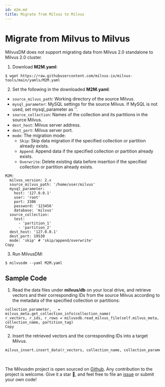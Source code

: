 ```yaml
---
id: m2m.md
title: Migrate from Milvus to Milvus
---
```


# Migrate from Milvus to Milvus

<div class="alert note">
MilvusDM does not support migrating data from Milvus 2.0 standalone to Milvus 2.0 cluster.
</div>

1. Download **M2M.yaml**:

```
$ wget https://raw.githubusercontent.com/milvus-io/milvus-tools/main/yamls/M2M.yaml
```

2. Set the following in the downloaded **M2M.yaml**:

- `source_milvus_path`: Working directory of the source Milvus.
- `mysql_parameter`: MySQL settings for the source Milvus. If MySQL is not used, set mysql_parameter as ''.
- `source_collection`: Names of the collection and its partitions in the source Milvus.
- `dest_host`: Milvus server address.
- `dest_port`: Milvus server port.
- `mode`: The migration mode:
  - `Skip`: Skip data migration if the specified collection or partition already exists.
  - `Append`: Append data if the specified collection or partition already exists.
  - `Overwrite`: Delete existing data before insertion if the specified collection or partition already exists.

```
M2M:
  milvus_version: 2.x
  source_milvus_path: '/home/user/milvus'
  mysql_parameter:
    host: '127.0.0.1'
    user: 'root'
    port: 3306
    password: '123456'
    database: 'milvus'
  source_collection:
    test:
      - 'partition_1'
      - 'partition_2'
  dest_host: '127.0.0.1'
  dest_port: 19530
  mode: 'skip' # 'skip/append/overwrite'
Copy
```

3. Run MilvusDM:

```
$ milvusdm --yaml M2M.yaml
```

## Sample Code

1. Read the data files under **milvus/db** on your local drive, and retrieve vectors and their corresponding IDs from the source Milvus according to the metadata of the specified collection or partitions:

```
collection_parameter, _ = milvus_meta.get_collection_info(collection_name)
r_vectors, r_ids, r_rows = milvusdb.read_milvus_file(self.milvus_meta, collection_name, partition_tag) 
Copy
```

2. Insert the retrieved vectors and the corresponding IDs into a target Milvus.

``` python
milvus_insert.insert_data(r_vectors, collection_name, collection_parameter, self.mode, r_ids, partition_tag)
```

<br/>

The Milvusdm project is open sourced on [Github](https://github.com/milvus-io/milvus-tools). Any contribution to the project is welcome. Give it a star 🌟, and feel free to file an [issue](https://github.com/milvus-io/milvus-tools/issues) or submit your own code! 
